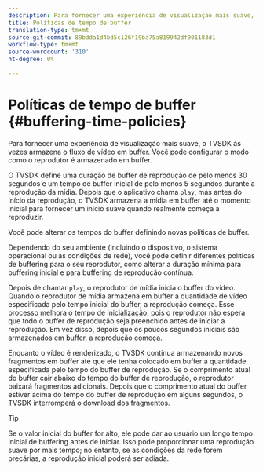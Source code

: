 ```yaml
---
description: Para fornecer uma experiência de visualização mais suave, o TVSDK às vezes armazena o fluxo de vídeo em buffer. Você pode configurar o modo como o reprodutor é armazenado em buffer.
title: Políticas de tempo de buffer
translation-type: tm+mt
source-git-commit: 89bdda1d4bd5c126f19ba75a819942df901183d1
workflow-type: tm+mt
source-wordcount: '310'
ht-degree: 0%

---
```



# Políticas de tempo de buffer {#buffering-time-policies}

Para fornecer uma experiência de visualização mais suave, o TVSDK às vezes armazena o fluxo de vídeo em buffer. Você pode configurar o modo como o reprodutor é armazenado em buffer.

O TVSDK define uma duração de buffer de reprodução de pelo menos 30 segundos e um tempo de buffer inicial de pelo menos 5 segundos durante a reprodução da mídia. Depois que o aplicativo chama `play`, mas antes do início da reprodução, o TVSDK armazena a mídia em buffer até o momento inicial para fornecer um início suave quando realmente começa a reproduzir.

Você pode alterar os tempos do buffer definindo novas políticas de buffer.

<!--<a id="section_F6EEE15600814A70A57CCBACE20D68BD"></a>-->

Dependendo do seu ambiente (incluindo o dispositivo, o sistema operacional ou as condições de rede), você pode definir diferentes políticas de buffering para o seu reprodutor, como alterar a duração mínima para buffering inicial e para buffering de reprodução contínua.

Depois de chamar `play`, o reprodutor de mídia inicia o buffer do vídeo. Quando o reprodutor de mídia armazena em buffer a quantidade de vídeo especificada pelo tempo inicial do buffer, a reprodução começa. Esse processo melhora o tempo de inicialização, pois o reprodutor não espera que todo o buffer de reprodução seja preenchido antes de iniciar a reprodução. Em vez disso, depois que os poucos segundos iniciais são armazenados em buffer, a reprodução começa.

Enquanto o vídeo é renderizado, o TVSDK continua armazenando novos fragmentos em buffer até que ele tenha colocado em buffer a quantidade especificada pelo tempo do buffer de reprodução. Se o comprimento atual do buffer cair abaixo do tempo do buffer de reprodução, o reprodutor baixará fragmentos adicionais. Depois que o comprimento atual do buffer estiver acima do tempo do buffer de reprodução em alguns segundos, o TVSDK interromperá o download dos fragmentos.

>[!TIP]
>
>Se o valor inicial do buffer for alto, ele pode dar ao usuário um longo tempo inicial de buffering antes de iniciar. Isso pode proporcionar uma reprodução suave por mais tempo; no entanto, se as condições da rede forem precárias, a reprodução inicial poderá ser adiada.

